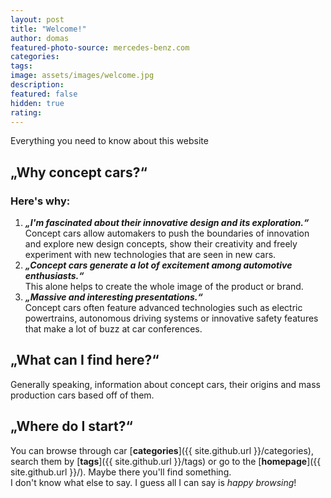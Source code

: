 ```yaml
---
layout: post
title: "Welcome!"
author: domas
featured-photo-source: mercedes-benz.com
categories:
tags:
image: assets/images/welcome.jpg
description:
featured: false
hidden: true
rating:
---
```


Everything you need to know about this website

## „Why concept cars?“

### Here's why:
1. ***„I'm fascinated about their innovative design and its exploration.“***\
    Concept cars allow automakers to push the boundaries of innovation and explore new design concepts, show their creativity and freely experiment with new technologies that are seen in new cars.
2. ***„Concept cars generate a lot of excitement among automotive enthusiasts.“***\
    This alone helps to create the whole image of the product or brand. 
3. ***„Massive and interesting presentations.“***\
    Concept cars often feature advanced technologies such as electric powertrains, autonomous driving systems or innovative safety features that make a lot of buzz at car conferences.

## „What can I find here?“

Generally speaking, information about concept cars, their origins and mass production cars based off of them.

## „Where do I start?“

You can browse through car [**categories**]({{ site.github.url }}/categories), search them by [**tags**]({{ site.github.url }}/tags) or go to the [**homepage**]({{ site.github.url }}/). Maybe there you'll find something.\
I don't know what else to say. I guess all I can say is *happy browsing*!